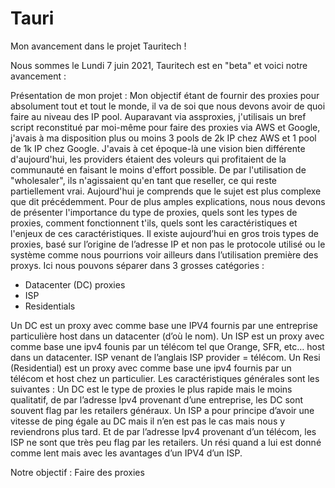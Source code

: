 # Tauri
Mon avancement dans le projet Tauritech !

Nous sommes le Lundi 7 juin 2021, Tauritech est en "beta" et voici notre avancement :

Présentation de mon projet : 
Mon objectif étant de fournir des proxies pour absolument tout et tout le monde, il va de soi que nous devons avoir de quoi faire au niveau des IP pool.
Auparavant via assproxies, j'utilisais un bref script reconstitué par moi-même pour faire des proxies via AWS et Google, j'avais à ma disposition plus ou moins 3 pools de 2k IP chez AWS et 1 pool de 1k IP chez Google. J'avais à cet époque-là une vision bien différente d'aujourd'hui, les providers étaient des voleurs qui profitaient de la communauté en faisant le moins d'effort possible. De par l'utilisation de "wholesaler", ils n'agissaient qu'en tant que reseller, ce qui reste partiellement vrai. Aujourd'hui je comprends que le sujet est plus complexe que dit précédemment. Pour de plus amples explications, nous nous devons de présenter l'importance du type de proxies, quels sont les types de proxies, comment fonctionnent t'ils, quels sont les caractéristiques et l'enjeux de ces caractéristiques.
Il existe aujourd’hui en gros trois types de proxies, basé sur l’origine de l’adresse IP et non pas le protocole utilisé ou le système comme nous pourrions voir ailleurs dans l’utilisation première des proxys.
Ici nous pouvons séparer dans 3 grosses catégories :
-	Datacenter (DC) proxies
-	ISP
-	Residentials

Un DC est un proxy avec comme base une IPV4 fournis par une entreprise particulière host dans un datacenter (d’où le nom).
Un ISP est un proxy avec comme base une ipv4 founis par un télécom tel que Orange, SFR, etc… host dans un datacenter. ISP venant de l’anglais ISP provider = télécom.
Un Resi (Residential) est un proxy avec comme base une ipv4 fournis par un télécom et host chez un particulier.
Les caractéristiques générales sont les suivantes :
Un DC est le type de proxies le plus rapide mais le moins qualitatif, de par l’adresse Ipv4 provenant d’une entreprise, les DC sont souvent flag par les retailers généraux.
Un ISP a pour principe d’avoir une vitesse de ping égale au DC mais il n’en est pas le cas mais nous y reviendrons plus tard. Et de par l’adresse Ipv4 provenant d’un télécom, les ISP ne sont que très peu flag par les retailers.
Un rési quand a lui est donné comme lent mais avec les avantages d’un IPV4 d’un ISP.






Notre objectif : Faire des proxies
